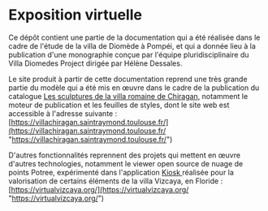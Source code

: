 # Exposition virtuelle

Ce dépôt contient une partie de la documentation qui a été réalisée dans le cadre de l'étude de la villa de Diomède à Pompéi, et qui a donnée lieu à la publication d'une monographie conçue par l'équipe pluridisciplinaire du Villa Diomedes Project dirigée par Hélène Dessales.

Le site produit à partir de cette documentation reprend une très grande partie du modèle qui a été mis en œuvre dans le cadre de la publication du catalogue [Les sculptures de la villa romaine de Chiragan](https://gitlab.com/musee-saint-raymond/villa-chiragan "dépôt Villa Chiragan"), notamment le moteur de publication et les feuilles de styles, dont le site web est accessible à l'adresse suivante : [https://villachiragan.saintraymond.toulouse.fr/](https://villachiragan.saintraymond.toulouse.fr/ "https://villachiragan.saintraymond.toulouse.fr/")

D'autres fonctionnalités reprennent des projets qui mettent en œuvre d'autres technologies, notamment le viewer open source de nuage de points Potree, expérimenté  dans l'application [Kiosk ](https://github.com/VizcayaMuseum/Kiosk "Dépôt Vizcaya Kiosk")réalisée pour la valorisation de certains éléments de la villa Vizcaya, en Floride : [https://virtualvizcaya.org/](https://virtualvizcaya.org/ "https://virtualvizcaya.org/")
